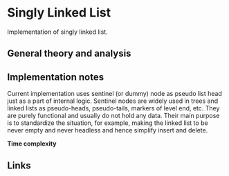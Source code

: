 # Singly Linked List

Implementation of singly linked list.

## General theory and analysis

## Implementation notes

Current implementation uses sentinel (or dummy) node as pseudo list head just as a part of internal logic. Sentinel nodes are widely used in trees and linked lists as pseudo-heads, pseudo-tails, markers of level end, etc. They are purely functional and usually do not hold any data. Their main purpose is to standardize the situation, for example, making the linked list to be never empty and never headless and hence simplify insert and delete.

**Time complexity**




## Links
